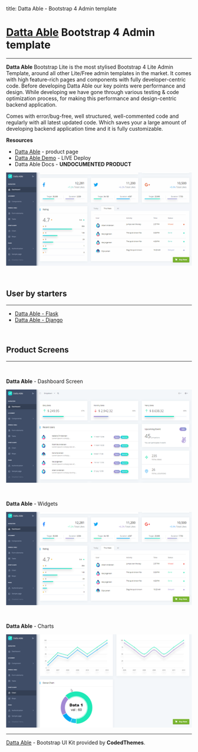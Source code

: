 title: Datta Able - Bootstrap 4 Admin template

# [Datta Able](https://appseed.us/admin-dashboards/flask-dashboard-dattaable-pro) Bootstrap 4 Admin template
---

**Datta Able** Bootstrap Lite is the most stylised Bootstrap 4 Lite Admin Template, around all other Lite/Free admin templates in the market. It comes with high feature-rich pages and components with fully developer-centric code. Before developing Datta Able our key points were performance and design. While developing we have gone through various testing & code optimization process, for making this performance and design-centric backend application.

Comes with error/bug-free, well structured, well-commented code and regularly with all latest updated code. Which saves your a large amount of developing backend application time and it is fully customizable.

**Resources**

- [Datta Able](https://codedthemes.com/item/datta-able-bootstrap-lite/) - product page
- [Datta Able Demo](http://lite.codedthemes.com/datta-able/bootstrap/) - LIVE Deploy
- Datta Able Docs - **UNDOCUMENTED PRODUCT**

![Datta Able - Free Bootstrap Template, main product screen.](https://raw.githubusercontent.com/admin-dashboards/bootstrap-template-datta-able/main/media/bootstrap-template-datta-able-intro.gif)

<br />

## User by starters
---

- [Datta Able - Flask](/admin-dashboards/flask-dashboard-dattaable/)
- [Datta Able - Django](/admin-dashboards/django-dashboard-dattaable/)

<br />

## Product Screens
---

<br />

**Datta Able** - Dashboard Screen

![Datta Able - Dashboard Screen.](https://raw.githubusercontent.com/admin-dashboards/bootstrap-template-datta-able/main/media/bootstrap-template-datta-able-screen.png)

<br />

**Datta Able** - Widgets

![Datta Able - Widgets.](https://raw.githubusercontent.com/admin-dashboards/bootstrap-template-datta-able/main/media/bootstrap-template-datta-able-screen-widgets.png)

<br />

**Datta Able** - Charts

![Datta Able - UI Buttons.](https://raw.githubusercontent.com/admin-dashboards/bootstrap-template-datta-able/main/media/bootstrap-template-datta-able-screen-charts.png)

---
[Datta Able](https://appseed.us/admin-dashboards/flask-dashboard-dattaable-pro) - Bootstrap UI Kit provided by **CodedThemes**.
